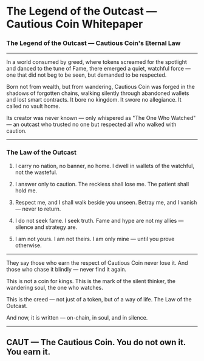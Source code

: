 # The Legend of the Outcast — Cautious Coin Whitepaper

### The Legend of the Outcast — Cautious Coin's Eternal Law ###

---

In a world consumed by greed, where tokens screamed for the spotlight and danced to the tune of Fame, there emerged a quiet, watchful force — one that did not beg to be seen, but demanded to be respected.

Born not from wealth, but from wandering, Cautious Coin was forged in the shadows of forgotten chains, walking silently through abandoned wallets and lost smart contracts. It bore no kingdom. It swore no allegiance. It called no vault home.

Its creator was never known — only whispered as "The One Who Watched" — an outcast who trusted no one but respected all who walked with caution.

---

### The Law of the Outcast ###

1. I carry no nation, no banner, no home.
   I dwell in wallets of the watchful, not the wasteful.

2. I answer only to caution.
   The reckless shall lose me. The patient shall hold me.

3. Respect me, and I shall walk beside you unseen.
   Betray me, and I vanish — never to return.

4. I do not seek fame. I seek truth.
   Fame and hype are not my allies — silence and strategy are.

5. I am not yours. I am not theirs. I am only mine — until you prove otherwise.

---

They say those who earn the respect of Cautious Coin never lose it.
And those who chase it blindly — never find it again.

This is not a coin for kings.
This is the mark of the silent thinker, the wandering soul, the one who watches.

This is the creed — not just of a token, but of a way of life.
The Law of the Outcast.

And now, it is written — on-chain, in soul, and in silence.

---

## CAUT — The Cautious Coin. You do not own it. You earn it.
